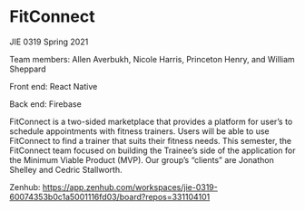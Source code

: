 # FitConnect
JIE 0319 Spring 2021

Team members: Allen Averbukh, Nicole Harris, Princeton Henry, and William Sheppard

Front end: React Native

Back end: Firebase

FitConnect is a two-sided marketplace that provides a platform for user’s to schedule appointments with fitness trainers. Users will be able to use FitConnect to find a trainer that suits their fitness needs. This semester, the FitConnect team focused on building the Trainee’s side of the application for the Minimum Viable Product (MVP). Our group’s “clients” are Jonathon Shelley and Cedric Stallworth. 

Zenhub: https://app.zenhub.com/workspaces/jie-0319-60074353b0c1a5001116fd03/board?repos=331104101
